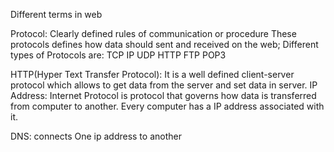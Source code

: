 Different terms in web

Protocol: Clearly defined rules of communication or procedure
These protocols defines how data should sent and received on the web;
Different types of Protocols are:
TCP
IP
UDP
HTTP
FTP
POP3

HTTP(Hyper Text Transfer Protocol): It is a well defined client-server protocol which allows to get data from the server and set data in server.
IP Address: Internet Protocol is protocol that governs how data is transferred from computer to another. Every computer has a IP address associated with it.

DNS: connects One ip address to another
